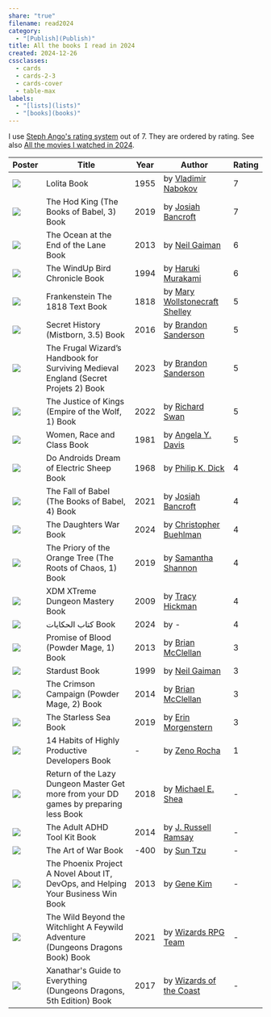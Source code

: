 ```yaml
---
share: "true"
filename: read2024
category:
  - "[Publish](Publish)"
title: All the books I read in 2024
created: 2024-12-26
cssclasses:
  - cards
  - cards-2-3
  - cards-cover
  - table-max
labels:
  - "[lists](lists)"
  - "[books](books)"
---
```

I use [Steph Ango's rating system](https://stephango.com/vault#:~:text=Rating%20system,a%20bad%20way) out of 7. They are ordered by rating. See also [ All the movies I watched in 2024](./movies2024).

| Poster                                                                                                                                                                                                                                                                          | Title                                                                                | Year | Author                                                          | Rating |
| ------------------------------------------------------------------------------------------------------------------------------------------------------------------------------------------------------------------------------------------------------------------------------- | ------------------------------------------------------------------------------------ | ---- | --------------------------------------------------------------- | ------ |
| ![](https://images-na.ssl-images-amazon.com/images/S/compressed.photo.goodreads.com/books/1377756377i/7604.jpg)                                                                                                                                                                 | Lolita Book                                                                          | 1955 | by [Vladimir Nabokov](Vladimir%20Nabokov)                       | 7      |
| ![](https://images-na.ssl-images-amazon.com/images/S/compressed.photo.goodreads.com/books/1519687843i/32998292.jpg)                                                                                                                                                             | The Hod King (The Books of Babel, 3) Book                                            | 2019 | by [Josiah Bancroft](Josiah%20Bancroft)                         | 7      |
| ![](https://images-na.ssl-images-amazon.com/images/S/compressed.photo.goodreads.com/books/1497098563i/15783514.jpg)                                                                                                                                                             | The Ocean at the End of the Lane Book                                                | 2013 | by [Neil Gaiman](Neil%20Gaiman)                              | 6      |
| ![](https://images-na.ssl-images-amazon.com/images/S/compressed.photo.goodreads.com/books/1613005909i/17157814.jpg)                                                                                                                                                             | The WindUp Bird Chronicle Book                                                       | 1994 | by [Haruki Murakami](Haruki%20Murakami)                         | 6      |
| ![](https://images-na.ssl-images-amazon.com/images/S/compressed.photo.goodreads.com/books/1631088473i/35031085.jpg)                                                                                                                                                             | Frankenstein The 1818 Text Book                                                      | 1818 | by [Mary Wollstonecraft Shelley](Mary%20Wollstonecraft%20Shelley) | 5      |
| ![](https://images-na.ssl-images-amazon.com/images/S/compressed.photo.goodreads.com/books/1659766387i/28698036.jpg)                                                                                                                                                             | Secret History (Mistborn, 3.5) Book                                                  | 2016 | by [Brandon Sanderson](Brandon%20Sanderson)       | 5      |
| ![](https://images-na.ssl-images-amazon.com/images/S/compressed.photo.goodreads.com/books/1680535465i/60531410.jpg)                                                                                                                                                             | The Frugal Wizard’s Handbook for Surviving Medieval England (Secret Projets 2) Book  | 2023 | by [Brandon Sanderson](Brandon%20Sanderson)       | 5      |
| ![](https://images-na.ssl-images-amazon.com/images/S/compressed.photo.goodreads.com/books/1635718816i/58293284.jpg)                                                                                                                                                             | The Justice of Kings (Empire of the Wolf, 1) Book                                    | 2022 | by [Richard  Swan](Richard%20%20Swan)                             | 5      |
| ![](https://images-na.ssl-images-amazon.com/images/S/compressed.photo.goodreads.com/books/1629762234i/635635.jpg)                                                                                                                                                               | Women, Race and Class Book                                                           | 1981 | by [Angela Y. Davis](Angela%20Y.%20Davis)                         | 5      |
| ![](https://images-na.ssl-images-amazon.com/images/S/compressed.photo.goodreads.com/books/1507838927i/36402034.jpg)                                                                                                                                                             | Do Androids Dream of Electric Sheep Book                                             | 1968 | by [Philip K. Dick](Philip%20K.%20Dick)                           | 4      |
| ![](https://images-na.ssl-images-amazon.com/images/S/compressed.photo.goodreads.com/books/1619569415i/44001255.jpg)                                                                                                                                                             | The Fall of Babel (The Books of Babel, 4) Book                                       | 2021 | by [Josiah Bancroft](Josiah%20Bancroft)                         | 4      |
| ![](https://images-na.ssl-images-amazon.com/images/S/compressed.photo.goodreads.com/books/1722012743i/195790571.jpg)                                                                                                                                                            | The Daughters War Book                                                               | 2024 | by [Christopher Buehlman](Christopher%20Buehlman)               | 4      |
| ![](https://images-na.ssl-images-amazon.com/images/S/compressed.photo.goodreads.com/books/1700221964i/40275288.jpg)                                                                                                                                                             | The Priory of the Orange Tree (The Roots of Chaos, 1) Book                           | 2019 | by [Samantha    Shannon](Samantha%20%20%20%20Shannon)                 | 4      |
| ![](https://images-na.ssl-images-amazon.com/images/S/compressed.photo.goodreads.com/books/1394256877i/10910067.jpg)                                                                                                                                                             | XDM XTreme Dungeon Mastery Book                                                      | 2009 | by [Tracy Hickman](Tracy%20Hickman)                             | 4      |
| ![](https://external-content.duckduckgo.com/iu/?u=https%3A%2F%2Fimages-na.ssl-images-amazon.com%2Fimages%2FS%2Fcompressed.photo.goodreads.com%2Fbooks%2F1710551374i%2F210029851.jpg&f=1&nofb=1&ipt=d742a37127d471b2936747625bf9f0aade6012a0dce28990de78bba34e8a84b4&ipo=images) | كتاب الحكايات Book                                                                   | 2024 | by \-                                                           | 4      |
| ![](https://images-na.ssl-images-amazon.com/images/S/compressed.photo.goodreads.com/books/1659903996i/15790883.jpg)                                                                                                                                                             | Promise of Blood (Powder Mage, 1) Book                                               | 2013 | by [Brian  McClellan](Brian%20%20McClellan)                       | 3      |
| ![](https://images-na.ssl-images-amazon.com/images/S/compressed.photo.goodreads.com/books/1459127484i/16793.jpg)                                                                                                                                                                | Stardust Book                                                                        | 1999 | by [Neil Gaiman](Neil%20Gaiman)                              | 3      |
| ![](https://images-na.ssl-images-amazon.com/images/S/compressed.photo.goodreads.com/books/1659901305i/17608111.jpg)                                                                                                                                                             | The Crimson Campaign (Powder Mage, 2) Book                                           | 2014 | by [Brian  McClellan](Brian%20%20McClellan)                       | 3      |
| ![](https://images-na.ssl-images-amazon.com/images/S/compressed.photo.goodreads.com/books/1617715077i/43575115.jpg)                                                                                                                                                             | The Starless Sea Book                                                                | 2019 | by [Erin Morgenstern](Erin%20Morgenstern)                       | 3      |
| ![](https://images-na.ssl-images-amazon.com/images/S/compressed.photo.goodreads.com/books/1594841776i/54438214.jpg)                                                                                                                                                             | 14 Habits of Highly Productive Developers Book                                       | \-   | by [Zeno Rocha](Zeno%20Rocha)                                   | 1      |
| ![](https://images-na.ssl-images-amazon.com/images/S/compressed.photo.goodreads.com/books/1536279944i/41729343.jpg)                                                                                                                                                             | Return of the Lazy Dungeon Master Get more from your DD games by preparing less Book | 2018 | by [Michael E. Shea](Michael%20E.%20Shea)                         | \-     |
| ![](https://images-na.ssl-images-amazon.com/images/S/compressed.photo.goodreads.com/books/1420790521i/21087203.jpg)                                                                                                                                                             | The Adult ADHD Tool Kit Book                                                         | 2014 | by [J. Russell Ramsay](J.%20Russell%20Ramsay)                     | \-     |
| ![](https://images-na.ssl-images-amazon.com/images/S/compressed.photo.goodreads.com/books/1630683326i/10534.jpg)                                                                                                                                                                | The Art of War Book                                                                  | -400 | by [Sun Tzu](Sun%20Tzu)                                         | \-     |
| ![](https://images-na.ssl-images-amazon.com/images/S/compressed.photo.goodreads.com/books/1361113128i/17255186.jpg)                                                                                                                                                             | The Phoenix Project A Novel About IT, DevOps, and Helping Your Business Win Book     | 2013 | by [Gene Kim](Gene%20Kim)                                       | \-     |
| ![](https://images-na.ssl-images-amazon.com/images/S/compressed.photo.goodreads.com/books/1632232323i/58276275.jpg)                                                                                                                                                             | The Wild Beyond the Witchlight A Feywild Adventure (Dungeons  Dragons Book) Book     | 2021 | by [Wizards RPG Team](Wizards%20RPG%20Team)                       | \-     |
| ![](https://images-na.ssl-images-amazon.com/images/S/compressed.photo.goodreads.com/books/1501465919i/35378941.jpg)                                                                                                                                                             | Xanathar's Guide to Everything (Dungeons  Dragons, 5th Edition) Book                 | 2017 | by [Wizards of the Coast](Wizards%20of%20the%20Coast)               | \-     |
